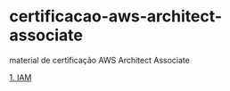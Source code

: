 # [](https://github.com/wallacecamacho/certificacao-aws-architect-associate#certificacao-aws-architect-associate)certificacao-aws-architect-associate

material de certificação AWS Architect Associate

[1. IAM](https://github.com/wallacecamacho/certificacao-aws-architect-associate/blob/master/IAM/iam.md)